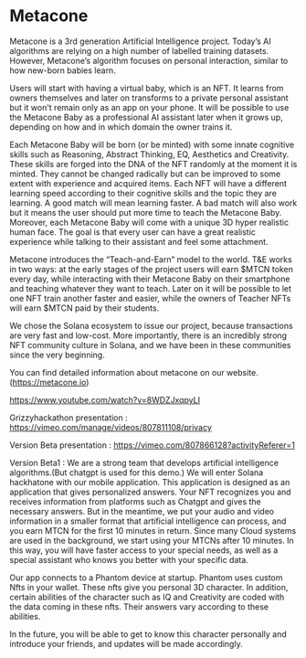 # Metacone

Metacone is a 3rd generation Artificial Intelligence project. Today’s AI algorithms are relying on a high number of labelled training datasets. However, Metacone’s algorithm focuses on personal interaction, similar to how new-born babies learn.

Users will start with having a virtual baby, which is an NFT. It learns from owners themselves and later on transforms to a private personal assistant but it won't remain only as an app on your phone. It will be possible to use the Metacone Baby as a professional AI assistant later when it grows up, depending on how and in which domain the owner trains it.

Each Metacone Baby will be born (or be minted) with some innate cognitive skills such as Reasoning, Abstract Thinking, EQ, Aesthetics and Creativity. These skills are forged into the DNA of the NFT randomly at the moment it is minted. They cannot be changed radically but can be improved to some extent with experience and acquired items. Each NFT will have a different learning speed according to their cognitive skills and the topic they are learning. A good match will mean learning faster. A bad match will also work but it means the user should put more time to teach the Metacone Baby. Moreover, each Metacone Baby will come with a unique 3D hyper realistic human face. The goal is that every user can have a great realistic experience while talking to their assistant and feel some attachment.

Metacone introduces the “Teach-and-Earn” model to the world. T&E works in two ways: at the early stages of the project users will earn $MTCN token every day, while interacting with their Metacone Baby on their smartphone and teaching whatever they want to teach. Later on it will be possible to let one NFT train another faster and easier, while the owners of Teacher NFTs will earn $MTCN paid by their students.

We chose the Solana ecosystem to issue our project, because transactions are very fast and low-cost. More importantly, there is an incredibly strong NFT community culture in Solana, and we have been in these communities since the very beginning.


You can find detailed information about metacone on our website.(https://metacone.io)

https://www.youtube.com/watch?v=8WDZJxqpyLI

Grizzyhackathon presentation : https://vimeo.com/manage/videos/807811108/privacy

Version Beta presentation : https://vimeo.com/807866128?activityReferer=1

Version Beta1 :
We are a strong team that develops artificial intelligence algorithms.(But chatgpt is used for this demo.) We will enter Solana hackhatone with our mobile application. This application is designed as an application that gives personalized answers. Your NFT recognizes you and receives information from platforms such as Chatgpt and gives the necessary answers. But in the meantime, we put your audio and video information in a smaller format that artificial intelligence can process, and you earn MTCN for the first 10 minutes in return. Since many Cloud systems are used in the background, we start using your MTCNs after 10 minutes.
In this way, you will have faster access to your special needs, as well as a special assistant who knows you better with your specific data.

Our app connects to a Phantom device at startup. Phantom uses custom Nfts in your wallet. These nfts give you personal 3D character. In addition, certain abilities of the character such as IQ and Creativity are coded with the data coming in these nfts. Their answers vary according to these abilities.

In the future, you will be able to get to know this character personally and introduce your friends, and updates will be made accordingly.





